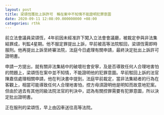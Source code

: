 ```yaml
---
layout: post
title: 梁頌恆獲批上訴許可　稱在案中不知情不能證明犯罪意圖
date: 2020-09-11 12:08:09.000000000 +08:00
categories: rthk
---
```


前立法會議員梁頌恆，4年前因未經准許下闖入立法會會議廳，被裁定參與非法集結罪成，判監4星期。他不服定罪提出上訴，早前被高等法院駁回，梁頌恆需即時服刑。他再提出上訴至終審法院，法庭今日處理有關申請，最終決定批出上訴許可證明書。

申請一方提出，就有關非法集結中的破壞社會安寧，及是否導致任何人合理地害怕的問題上，梁頌恆在案中並不知情，不能證明他的犯罪意圖。早前駁回上訴的法官陳嘉信處理相關申請，他在判決書中提到，法庭早前裁定，當非法集結者的行為在客觀上，相當可能導致任何人合理地害怕，控方毋須證明他是明知而故意地犯案。但由於過去有其他同級法院法官的判決中，認為有關控罪需要有犯罪意圖，所以決定批出證明書。

正在服刑的梁頌恆，早上由囚車送往高等法院。
